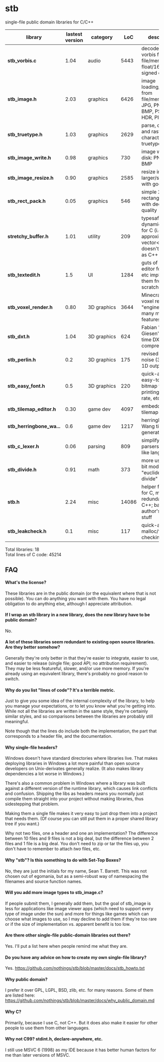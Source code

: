 stb
===

single-file public domain libraries for C/C++

library    | lastest version | category | LoC | description
--------------------- | ---- | -------- | --- | --------------------------------
**stb_vorbis.c** | 1.04 | audio | 5443 | decode ogg vorbis files from file/memory to float/16-bit signed output
**stb_image.h** | 2.03 | graphics | 6426 | image loading/decoding from file/memory: JPG, PNG, TGA, BMP, PSD, GIF, HDR, PIC
**stb_truetype.h** | 1.03 | graphics | 2629 | parse, decode, and rasterize characters from truetype fonts
**stb_image_write.h** | 0.98 | graphics | 730 | image writing to disk: PNG, TGA, BMP
**stb_image_resize.h** | 0.90 | graphics | 2585 | resize images larger/smaller with good quality
**stb_rect_pack.h** | 0.05 | graphics | 546 | simple 2D rectangle packer with decent quality
**stretchy_buffer.h** | 1.01 | utility | 209 | typesafe dynamic array for C (i.e. approximation to vector<>), doesn't compile as C++
**stb_textedit.h** | 1.5 | UI | 1284 | guts of a text editor for games etc implementing them from scratch
**stb_voxel_render.h** | 0.80 | 3D&nbsp;graphics | 3644 | Minecraft-esque voxel rendering "engine" with many more features
**stb_dxt.h** | 1.04 | 3D&nbsp;graphics | 624 | Fabian "ryg" Giesen's real-time DXT compressor
**stb_perlin.h** | 0.2 | 3D&nbsp;graphics | 175 | revised Perlin noise (3D input, 1D output)
**stb_easy_font.h** | 0.5 | 3D&nbsp;graphics | 220 | quick-and-dirty easy-to-deploy bitmap font for printing frame rate, etc
**stb_tilemap_editor.h** | 0.30 | game&nbsp;dev | 4097 | embeddable tilemap editor
**stb_herringbone_wa...** | 0.6 | game&nbsp;dev | 1217 | herringbone Wang tile map generator
**stb_c_lexer.h** | 0.06 | parsing | 809 | simplify writing parsers for C-like languages
**stb_divide.h** | 0.91 | math | 373 | more useful 32-bit modulus e.g. "euclidean divide"
**stb.h** | 2.24 | misc | 14086 | helper functions for C, mostly redundant in C++; basically author's personal stuff
**stb_leakcheck.h** | 0.1 | misc | 117 | quick-and-dirty malloc/free leak-checking

Total libraries: 18  
Total lines of C code: 45214


FAQ
---

#### What's the license?

These libraries are in the public domain (or the equivalent where that is not
possible). You can do anything you want with them. You have no legal obligation
to do anything else, although I appreciate attribution.

#### If I wrap an stb library in a new library, does the new library have to be public domain?

No.

#### A lot of these libraries seem redundant to existing open source libraries. Are they better somehow?

Generally they're only better in that they're easier to integrate,
easier to use, and easier to release (single file; good API; no
attribution requirement). They may be less featureful, slower,
and/or use more memory. If you're already using an equivalent
library, there's probably no good reason to switch.

#### Why do you list "lines of code"? It's a terrible metric.

Just to give you some idea of the internal complexity of the library,
to help you manage your expectations, or to let you know what you're
getting into. While not all the libraries are written in the same
style, they're certainly similar styles, and so comparisons between
the libraries are probably still meaningful.

Note though that the lines do include both the implementation, the
part that corresponds to a header file, and the documentation.

#### Why single-file headers?

Windows doesn't have standard directories where libraries
live. That makes deploying libraries in Windows a lot more
painful than open source developers on Unix-derivates generally
realize. (It also makes library dependencies a lot worse in Windows.)

There's also a common problem in Windows where a library was built
against a different version of the runtime library, which causes
link conflicts and confusion. Shipping the libs as headers means
you normally just compile them straight into your project without
making libraries, thus sidestepping that problem.

Making them a single file makes it very easy to just
drop them into a project that needs them. (Of course you can
still put them in a proper shared library tree if you want.)

Why not two files, one a header and one an implementation?
The difference between 10 files and 9 files is not a big deal,
but the difference between 2 files and 1 file is a big deal.
You don't need to zip or tar the files up, you don't have to
remember to attach *two* files, etc.

#### Why "stb"? Is this something to do with Set-Top Boxes?

No, they are just the initials for my name, Sean T. Barrett.
This was not chosen out of egomania, but as a semi-robust
way of namespacing the filenames and source function names.

#### Will you add more image types to stb_image.c?

If people submit them, I generally add them, but the goal of stb_image
is less for applications like image viewer apps (which need to support
every type of image under the sun) and more for things like games which
can choose what images to use, so I may decline to add them if they're
too rare or if the size of implementation vs. apparent benefit is too low.

#### Are there other single-file public-domain libraries out there?

Yes. I'll put a list here when people remind me what they are.

#### Do you have any advice on how to create my own single-file library?

Yes. https://github.com/nothings/stb/blob/master/docs/stb_howto.txt

#### Why public domain?

I prefer it over GPL, LGPL, BSD, zlib, etc. for many reasons.
Some of them are listed here:
https://github.com/nothings/stb/blob/master/docs/why_public_domain.md

#### Why C?

Primarily, because I use C, not C++. But it does also make it easier
for other people to use them from other languages.

#### Why not C99? stdint.h, declare-anywhere, etc.

I still use MSVC 6 (1998) as my IDE because it has better human factors
for me than later versions of MSVC.



